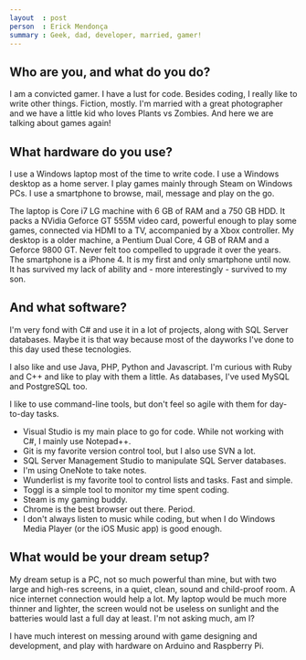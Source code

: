 ```yaml
---
layout  : post
person  : Erick Mendonça
summary : Geek, dad, developer, married, gamer!
---
```

## Who are you, and what do you do?

I am a convicted gamer. I have a lust for code. Besides coding, I really like to write other things. Fiction, mostly. I'm married with a great photographer and we have a little kid who loves Plants vs Zombies. And here we are talking about games again!

## What hardware do you use?

I use a Windows laptop most of the time to write code.
I use a Windows desktop as a home server.
I play games mainly through Steam on Windows PCs.
I use a smartphone to browse, mail, message and play on the go.

The laptop is Core i7 LG machine with 6 GB of RAM and a 750 GB HDD. It packs a NVidia Geforce GT 555M video card, powerful enough to play some games, connected via HDMI to a TV, accompanied by a Xbox controller.
My desktop is a older machine, a Pentium Dual Core, 4 GB of RAM and a Geforce 9800 GT. Never felt too compelled to upgrade it over the years.
The smartphone is a iPhone 4. It is my first and only smartphone until now. It has survived my lack of ability and - more interestingly - survived to my son.

## And what software?

I'm very fond with C# and use it in a lot of projects, along with SQL Server databases. Maybe it is that way because most of the dayworks I've done to this day used these tecnologies.

I also like and use Java, PHP, Python and Javascript. I'm curious with Ruby and C++ and like to play with them a little. As databases, I've used MySQL and PostgreSQL too.

I like to use command-line tools, but don't feel so agile with them for day-to-day tasks.

- Visual Studio is my main place to go for code. While not working with C#, I mainly use Notepad++.
- Git is my favorite version control tool, but I also use SVN a lot.
- SQL Server Management Studio to manipulate SQL Server databases.
- I'm using OneNote to take notes.
- Wunderlist is my favorite tool to control lists and tasks. Fast and simple.
- Toggl is a simple tool to monitor my time spent coding.
- Steam is my gaming buddy.
- Chrome is the best browser out there. Period.
- I don't always listen to music while coding, but when I do Windows Media Player (or the iOS Music app) is good enough.

[Ruby]://www.ruby-lang.org/en/

## What would be your dream setup?

My dream setup is a PC, not so much powerful than mine, but with two large and high-res screens, in a quiet, clean, sound and child-proof room. A nice internet connection would help a lot. My laptop would be much more thinner and lighter, the screen would not be useless on sunlight and the batteries would last a full day at least. I'm not asking much, am I?

I have much interest on messing around with game designing and development, and play with hardware on Arduino and Raspberry Pi.